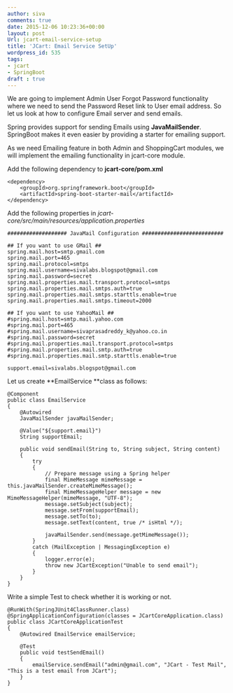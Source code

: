 ```yaml
---
author: siva
comments: true
date: 2015-12-06 10:23:36+00:00
layout: post
Url: jcart-email-service-setup
title: 'JCart: Email Service SetUp'
wordpress_id: 535
tags:
- jcart
- SpringBoot
draft : true
---
```


We are going to implement Admin User Forgot Password functionality where we need to send the Password Reset link to User email address. So let us look at how to configure Email server and send emails.

Spring provides support for sending Emails using **JavaMailSender**. SpringBoot makes it even easier by providing a starter for emailing support.

As we need Emailing feature in both Admin and ShoppingCart modules, we will implement the emailing functionality in jcart-core module.

Add the following dependency to **jcart-core/pom.xml**

    
    
    <dependency>
    	<groupId>org.springframework.boot</groupId>
    	<artifactId>spring-boot-starter-mail</artifactId>
    </dependency>
    




Add the following properties in _jcart-core/src/main/resources/application.properties_

    
    
    ################### JavaMail Configuration ##########################
    
    ## If you want to use GMail ##
    spring.mail.host=smtp.gmail.com
    spring.mail.port=465
    spring.mail.protocol=smtps
    spring.mail.username=sivalabs.blogspot@gmail.com
    spring.mail.password=secret
    spring.mail.properties.mail.transport.protocol=smtps
    spring.mail.properties.mail.smtps.auth=true
    spring.mail.properties.mail.smtps.starttls.enable=true
    spring.mail.properties.mail.smtps.timeout=2000
    
    ## If you want to use YahooMail ##
    #spring.mail.host=smtp.mail.yahoo.com
    #spring.mail.port=465
    #spring.mail.username=sivaprasadreddy_k@yahoo.co.in
    #spring.mail.password=secret
    #spring.mail.properties.mail.transport.protocol=smtps
    #spring.mail.properties.mail.smtp.auth=true
    #spring.mail.properties.mail.smtp.starttls.enable=true
    
    support.email=sivalabs.blogspot@gmail.com
    



Let us create **EmailService **class as follows:


    
    
    @Component
    public class EmailService 
    {
    	@Autowired 
    	JavaMailSender javaMailSender;
    	
    	@Value("${support.email}") 
    	String supportEmail;
    	
        public void sendEmail(String to, String subject, String content)
    	{
            try
    		{
            	// Prepare message using a Spring helper
                final MimeMessage mimeMessage = this.javaMailSender.createMimeMessage();
                final MimeMessageHelper message = new MimeMessageHelper(mimeMessage, "UTF-8");
                message.setSubject(subject);
                message.setFrom(supportEmail);
                message.setTo(to);
                message.setText(content, true /* isHtml */);
                
    			javaMailSender.send(message.getMimeMessage());
    		} 
            catch (MailException | MessagingException e)
    		{
            	logger.error(e);
    			throw new JCartException("Unable to send email");
    		}
    	}	
    }
    



Write a simple Test to check whether it is working or not.


    
    
    @RunWith(SpringJUnit4ClassRunner.class)
    @SpringApplicationConfiguration(classes = JCartCoreApplication.class)
    public class JCartCoreApplicationTest
    {
    	@Autowired EmailService emailService;
    
    	@Test
    	public void testSendEmail()
    	{
    		emailService.sendEmail("admin@gmail.com", "JCart - Test Mail", "This is a test email from JCart");
    	}	
    }
    
